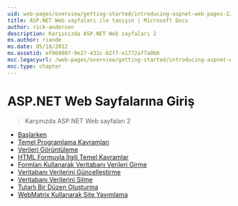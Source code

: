 ```yaml
---
uid: web-pages/overview/getting-started/introducing-aspnet-web-pages-2/index
title: ASP.NET Web sayfaları ile tanışın | Microsoft Docs
author: rick-anderson
description: Karşınızda ASP.NET Web sayfaları 2
ms.author: riande
ms.date: 05/18/2012
ms.assetid: ef969007-9e27-431c-b2f7-e1772af7a0b6
msc.legacyurl: /web-pages/overview/getting-started/introducing-aspnet-web-pages-2
msc.type: chapter
---
```

<a name="introducing-aspnet-web-pages"></a>ASP.NET Web Sayfalarına Giriş
====================
> Karşınızda ASP.NET Web sayfaları 2


- [Başlarken](getting-started.md)
- [Temel Programlama Kavramları](intro-to-web-pages-programming.md)
- [Verileri Görüntüleme](displaying-data.md)
- [HTML Formuyla İlgili Temel Kavramlar](form-basics.md)
- [Formları Kullanarak Veritabanı Verileri Girme](entering-data.md)
- [Veritabanı Verilerini Güncelleştirme](updating-data.md)
- [Veritabanı Verilerini Silme](deleting-data.md)
- [Tutarlı Bir Düzen Oluşturma](layouts.md)
- [WebMatrix Kullanarak Site Yayımlama](publishing.md)
